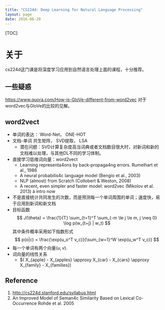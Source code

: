 ```yaml
---
title: "CS224d: Deep Learning for Natural Language Processing"
layout: page
date: 2016-06-28
---
```

[TOC]

# 关于 
cs224d这门课是将深度学习应用到自然语言处理上面的课程，十分推荐。


## 一些疑惑
<https://www.quora.com/How-is-GloVe-different-from-word2vec>
对于word2vec与GloVe的比较的见解。


## word2vect
- 单词的表达： Word-Net， ONE-HOT
- 文档-单词 共生矩阵， SVD提取， LSA
	- 潜在问题：SVD计算复杂度高当词典或者文档数目很大时，对新词和新的文档难以处理，与其他DL不同的学习体制。
- 直接学习低维词向量：word2vect
	- Learning	representa4ons	by	back-propaga4ng	errors.	 Rumelhart	et	al.,	1986
	- A	neural	probabilis4c	language	model	(Bengio	et	al.,	2003)	
	- NLP	(almost)	from	Scratch	(Collobert	&	Weston,	2008)
	- A	recent,	even	simpler	and	faster	model:	word2vec	(Mikolov	et	al.	2013)	à	intro	now
- 不是直接统计共同发生的次数，而是预测每一个单词周围的单词；速度快，易于应用到新词和新文档
- 目标函数
$$
J(\theta) = \frac{1}{T} \sum_{t=1}^T  \sum_{-m \le j \le m, j \neq 0} \log p(w_{t+j} | w_t)
$$
其中条件概率采用如下指数形式
$$
p(o|c) = \frac{\exp(u_o^T v_c)}{\sum_{w=1}^W \exp(u_w^T v_c)}
$$
- 每一个单词有两个向量$(u, v)$.
- 词向量的线性关系
	- $( X_{apple} - X_{apples} \approxy X_{car} - X_{cars} \approxy X_{family} - X_{families})
	


## Reference
1. <http://cs224d.stanford.edu/syllabus.html>
2. An	Improved	Model	of	Seman4c	Similarity	Based	on	Lexical	Co-Occurrence Rohde	et	al.	2005
